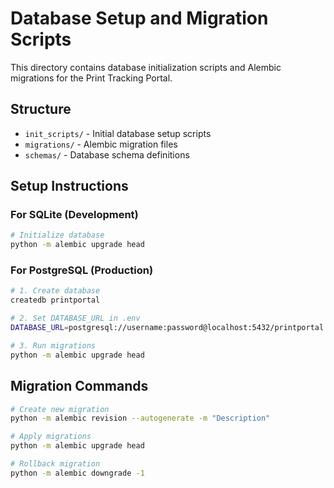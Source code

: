 # Database Setup and Migration Scripts

This directory contains database initialization scripts and Alembic migrations for the Print Tracking Portal.

## Structure
- `init_scripts/` - Initial database setup scripts
- `migrations/` - Alembic migration files
- `schemas/` - Database schema definitions

## Setup Instructions

### For SQLite (Development)
```bash
# Initialize database
python -m alembic upgrade head
```

### For PostgreSQL (Production)
```bash
# 1. Create database
createdb printportal

# 2. Set DATABASE_URL in .env
DATABASE_URL=postgresql://username:password@localhost:5432/printportal

# 3. Run migrations
python -m alembic upgrade head
```

## Migration Commands
```bash
# Create new migration
python -m alembic revision --autogenerate -m "Description"

# Apply migrations
python -m alembic upgrade head

# Rollback migration
python -m alembic downgrade -1
```
